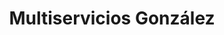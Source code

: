 ---
title: "Multiservicios González"
url: /puerta-parada/multiservicios-gonzalez/
shop: Motorrad
---